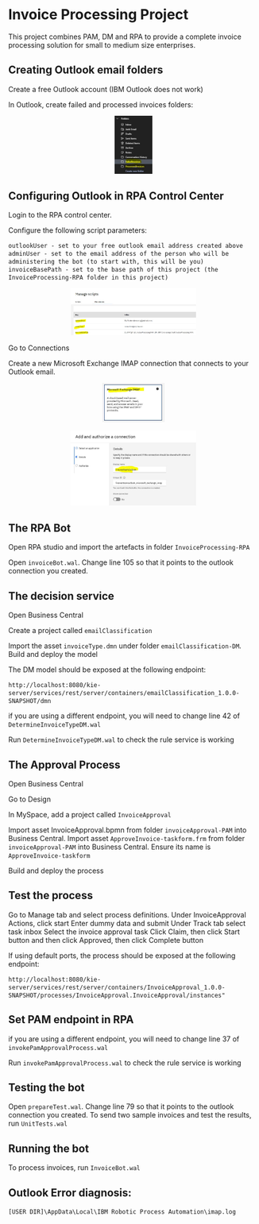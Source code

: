 # Invoice Processing Project

This project combines PAM, DM and RPA to provide a complete invoice processing solution for small to medium size enterprises.

## Creating Outlook email folders

Create a free Outlook account (IBM Outlook does not work)

In Outlook, create failed and processed invoices folders:
 
 <p align="center"><img width=15% height=15% src="images/outlookfolders.jpg"></p>

## Configuring Outlook in RPA Control Center

Login to the RPA control center. 

Configure the following script parameters:

```
outlookUser - set to your free outlook email address created above
adminUser - set to the email address of the person who will be administering the bot (to start with, this will be you)
invoiceBasePath - set to the base path of this project (the InvoiceProcessing-RPA folder in this project)
```

 <p align="center"><img width=50% height=50% src="images/scriptParams.jpg"></p>

Go to Connections 

Create a new Microsoft Exchange IMAP connection that connects to your Outlook email.   

 <p align="center"><img width=25% height=25% src="images/ImapConnection.jpg"></p>

  <p align="center"><img width=50% height=50% src="images/ImapConnectionName.jpg"></p>

## The RPA Bot

Open RPA studio and import the artefacts in folder ```InvoiceProcessing-RPA```

Open ```invoiceBot.wal```. Change line 105 so that it points to the outlook connection you created.

##  The decision service

Open Business Central

Create a project called ```emailClassification```

Import the asset ```invoiceType.dmn```  under folder ```emailClassification-DM```. Build and deploy the model

The DM model should be exposed at the following endpoint:

```
http://localhost:8080/kie-server/services/rest/server/containers/emailClassification_1.0.0-SNAPSHOT/dmn
```

if you are using a different endpoint, you will need to change line 42 of ```DetermineInvoiceTypeDM.wal```

Run ```DetermineInvoiceTypeDM.wal``` to check  the rule service is working

## The Approval Process

Open Business Central

Go to Design

In MySpace, add a project called ```InvoiceApproval```

Import asset InvoiceApproval.bpmn from folder ```invoiceApproval-PAM``` into Business Central.
Import asset ```ApproveInvoice-taskform.frm``` from folder ```invoiceApproval-PAM``` into Business Central. Ensure its name is ```ApproveInvoice-taskform```

 Build and deploy the process

## Test the process

Go to Manage tab and select process definitions. 
Under InvoiceApproval Actions, click start
Enter dummy data and submit
Under Track tab select task inbox
Select the invoice approval task
Click Claim, then click Start button and then click Approved, then click Complete button


If using default ports, the process should be exposed at the following endpoint:

```
http://localhost:8080/kie-server/services/rest/server/containers/InvoiceApproval_1.0.0-SNAPSHOT/processes/InvoiceApproval.InvoiceApproval/instances"
```



## Set PAM endpoint in RPA

if you are using a different endpoint, you will need to change line 37 of ```invokePamApprovalProcess.wal```

Run ```invokePamApprovalProcess.wal``` to check the rule service is working

## Testing the bot

Open ```prepareTest.wal```. Change line 79 so that it points to the outlook connection you created.
To send two sample invoices and test the results, run ```UnitTests.wal```

## Running the bot

To process invoices, run ```InvoiceBot.wal```

## Outlook Error diagnosis:
```
[USER DIR]\AppData\Local\IBM Robotic Process Automation\imap.log
```


